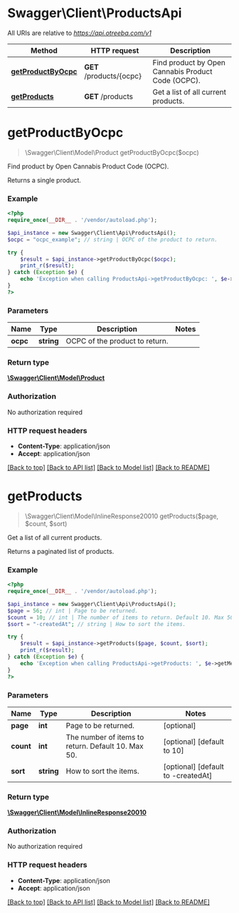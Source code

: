# Swagger\Client\ProductsApi

All URIs are relative to *https://api.otreeba.com/v1*

Method | HTTP request | Description
------------- | ------------- | -------------
[**getProductByOcpc**](ProductsApi.md#getProductByOcpc) | **GET** /products/{ocpc} | Find product by Open Cannabis Product Code (OCPC).
[**getProducts**](ProductsApi.md#getProducts) | **GET** /products | Get a list of all current products.


# **getProductByOcpc**
> \Swagger\Client\Model\Product getProductByOcpc($ocpc)

Find product by Open Cannabis Product Code (OCPC).

Returns a single product.

### Example
```php
<?php
require_once(__DIR__ . '/vendor/autoload.php');

$api_instance = new Swagger\Client\Api\ProductsApi();
$ocpc = "ocpc_example"; // string | OCPC of the product to return.

try {
    $result = $api_instance->getProductByOcpc($ocpc);
    print_r($result);
} catch (Exception $e) {
    echo 'Exception when calling ProductsApi->getProductByOcpc: ', $e->getMessage(), PHP_EOL;
}
?>
```

### Parameters

Name | Type | Description  | Notes
------------- | ------------- | ------------- | -------------
 **ocpc** | **string**| OCPC of the product to return. |

### Return type

[**\Swagger\Client\Model\Product**](../Model/Product.md)

### Authorization

No authorization required

### HTTP request headers

 - **Content-Type**: application/json
 - **Accept**: application/json

[[Back to top]](#) [[Back to API list]](../../README.md#documentation-for-api-endpoints) [[Back to Model list]](../../README.md#documentation-for-models) [[Back to README]](../../README.md)

# **getProducts**
> \Swagger\Client\Model\InlineResponse20010 getProducts($page, $count, $sort)

Get a list of all current products.

Returns a paginated list of products.

### Example
```php
<?php
require_once(__DIR__ . '/vendor/autoload.php');

$api_instance = new Swagger\Client\Api\ProductsApi();
$page = 56; // int | Page to be returned.
$count = 10; // int | The number of items to return. Default 10. Max 50.
$sort = "-createdAt"; // string | How to sort the items.

try {
    $result = $api_instance->getProducts($page, $count, $sort);
    print_r($result);
} catch (Exception $e) {
    echo 'Exception when calling ProductsApi->getProducts: ', $e->getMessage(), PHP_EOL;
}
?>
```

### Parameters

Name | Type | Description  | Notes
------------- | ------------- | ------------- | -------------
 **page** | **int**| Page to be returned. | [optional]
 **count** | **int**| The number of items to return. Default 10. Max 50. | [optional] [default to 10]
 **sort** | **string**| How to sort the items. | [optional] [default to -createdAt]

### Return type

[**\Swagger\Client\Model\InlineResponse20010**](../Model/InlineResponse20010.md)

### Authorization

No authorization required

### HTTP request headers

 - **Content-Type**: application/json
 - **Accept**: application/json

[[Back to top]](#) [[Back to API list]](../../README.md#documentation-for-api-endpoints) [[Back to Model list]](../../README.md#documentation-for-models) [[Back to README]](../../README.md)

